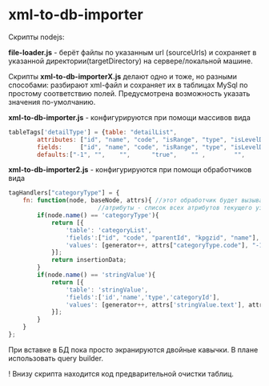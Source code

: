 # xml-to-db-importer

Скрипты nodejs:

**file-loader.js** - берёт файлы по указанным url (sourceUrls)  и сохраняет в указанной директории(targetDirectory) на сервере/локальной машине.


Скрипты **xml-to-db-importerX.js** делают одно и тоже, но разными способами: разбирают xml-файл и сохраняет их в таблицах MySql по простому соответствию полей. Предусмотрена возможность указать значения по-умолчанию. 

**xml-to-db-importer.js** - конфигурируются при помощи массивов вида 
```javascript
tableTags['detailType'] = {table: "detailList",
		attributes: ["id", "name", "code", "isRange", "type", "isLevelDefine", "isObligatory", "categoryId"],
		fields:     ["id", "name", "code", "isRange", "type", "isLevelDefine", "isObligatory", "categoryId"],
		defaults:["-1", "",    "",      "true",    "" ,        "",              "",          "-1"]};
```

**xml-to-db-importer2.js** - конфигурируются при помощи обработчиков вида
```javascript
tagHandlers["categoryType"] = {
	fn: function(node, baseNode, attrs){ //этот обработчик будет вызываться для каждого узла дерева xml. 
		                 //атрибуты - список всех атрибутов текущего узла, а также атрибутов всех узлов-предков.
		if(node.name() == 'categoryType'){
			return [{
				'table': 'categoryList',
				'fields':["id", "code", "parentId", "kpgzid", "name"],
				'values': [generator++, attrs["categoryType.code"], "-1", "-1", attrs["categoryType.name"]]
			}];
			return insertionData;
		}
		if(node.name() == 'stringValue'){
			return [{
				'table': 'stringValue',
				'fields':['id','name','type','categoryId'],
				'values': [generator++, attrs['stringValue.text'], attrs['detail.type'], attrs['categoryType.id']]
			}];
		}
	}
};
```

При вставке в БД пока просто экранируются двойные кавычки. В плане использовать query builder. 


! Внизу скрипта находится код предварительной очистки таблиц.
